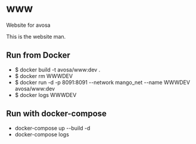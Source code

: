 # www
Website for avosa

This is the website man.

## Run from Docker
* $ docker build -t avosa/www:dev .
* $ docker rm WWWDEV
* $ docker run -d -p 8091:8091 --network mango_net --name WWWDEV avosa/www:dev
* $ docker logs WWWDEV

## Run with docker-compose
* docker-compose up --build -d
* docker-compose logs